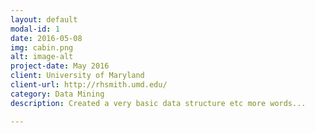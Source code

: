 ```yaml
---
layout: default
modal-id: 1
date: 2016-05-08
img: cabin.png
alt: image-alt
project-date: May 2016
client: University of Maryland
client-url: http://rhsmith.umd.edu/
category: Data Mining
description: Created a very basic data structure etc more words...

---
```

